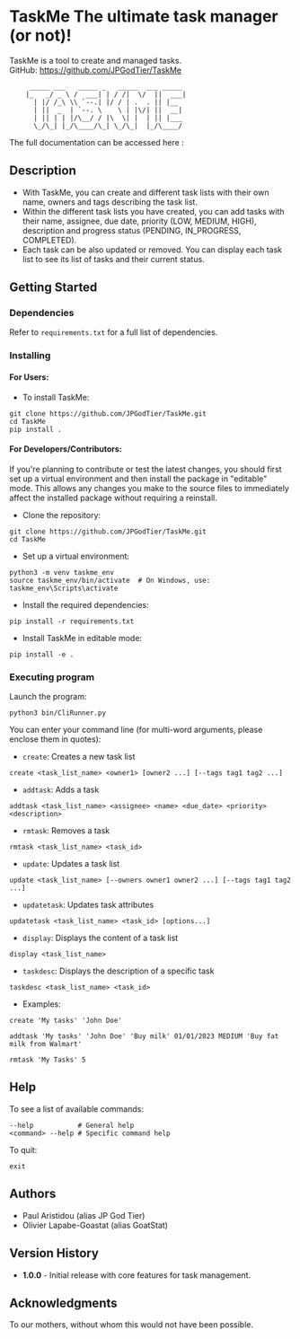# TaskMe The ultimate task manager (or not)!
TaskMe is a tool to create and managed tasks.  
GitHub: https://github.com/JPGodTier/TaskMe

         _____ ___   _____ _   _____  ___ _____ 
        |_   _/ _ \ /  ___| | / /|  \/  ||  ___|
          | |/ /_\ \\ `--.| |/ / | .  . || |__  
          | ||  _  | `--. \    \ | |\/| ||  __| 
          | || | | |/\__/ / |\  \| |  | || |___ 
          \_/\_| |_/\____/\_| \_/\_|  |_/\____/ 

The full documentation can be accessed here : 

## Description

* With TaskMe, you can create and different task lists with their own name, owners and tags describing the task list.  
* Within the different task lists you have created, you can add tasks with their name, assignee, due date, priority (LOW, MEDIUM, HIGH), description and progress status (PENDING, IN_PROGRESS, COMPLETED).  
* Each task can be also updated or removed.
You can display each task list to see its list of tasks and their current status.

## Getting Started

### Dependencies

Refer to `requirements.txt` for a full list of dependencies.

### Installing

#### For Users:

* To install TaskMe: 

```
git clone https://github.com/JPGodTier/TaskMe.git
cd TaskMe
pip install .
```

#### For Developers/Contributors:

If you're planning to contribute or test the latest changes, you should first set up a virtual environment and then install the package in "editable" mode. This allows any changes you make to the source files to immediately affect the installed package without requiring a reinstall.

* Clone the repository:

```
git clone https://github.com/JPGodTier/TaskMe.git
cd TaskMe
```

* Set up a virtual environment:

```
python3 -m venv taskme_env
source taskme_env/bin/activate  # On Windows, use: taskme_env\Scripts\activate
```

* Install the required dependencies:

```
pip install -r requirements.txt
```

* Install TaskMe in editable mode:

```
pip install -e . 
```

### Executing program

Launch the program:  
```
python3 bin/CliRunner.py
```
You can enter your command line (for multi-word arguments, please enclose them in quotes):
* ```create```: Creates a new task list
```
create <task_list_name> <owner1> [owner2 ...] [--tags tag1 tag2 ...]
```

*  ```addtask```: Adds a task
```
addtask <task_list_name> <assignee> <name> <due_date> <priority> <description>
```

*  ```rmtask```: Removes a task
```
rmtask <task_list_name> <task_id>
```

*  ```update```: Updates a task list
```
update <task_list_name> [--owners owner1 owner2 ...] [--tags tag1 tag2 ...]
```

*  ```updatetask```: Updates task attributes
```
updatetask <task_list_name> <task_id> [options...]
```

*  ```display```: Displays the content of a task list
```
display <task_list_name>
```

*  ```taskdesc```: Displays the description of a specific task
```
taskdesc <task_list_name> <task_id>
```

* Examples:
```
create 'My tasks' 'John Doe'
```
```
addtask 'My tasks' 'John Doe' 'Buy milk' 01/01/2023 MEDIUM 'Buy fat milk from Walmart'
```
```
rmtask 'My Tasks' 5
```


## Help

To see a list of available commands:
```
--help           # General help
<command> --help # Specific command help
```
To quit:
```
exit
```

## Authors

* Paul Aristidou (alias JP God Tier)  
* Olivier Lapabe-Goastat (alias GoatStat)

## Version History

* **1.0.0** - Initial release with core features for task management.

## Acknowledgments

To our mothers, without whom this would not have been possible.